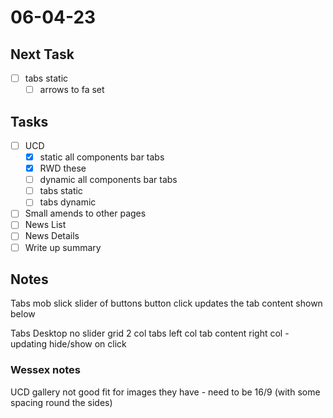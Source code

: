 # 06-04-23

## Next Task
   - [ ] tabs static
     - [ ] arrows to fa set

## Tasks
- [ ] UCD
  - [x] static all components bar tabs
  - [x] RWD these
  - [ ] dynamic all components bar tabs
  - [ ] tabs static
  - [ ] tabs dynamic

- [ ] Small amends to other pages
- [ ] News List
- [ ] News Details
- [ ] Write up summary

## Notes

Tabs mob
slick slider of buttons
button click updates the tab content shown below

Tabs Desktop
no slider
grid 2 col
tabs left col
tab content right col - updating hide/show on click


### Wessex notes
UCD gallery not good fit for images they have - need to be 16/9 (with some spacing round the sides)